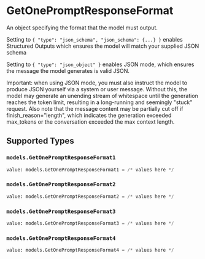 # GetOnePromptResponseFormat

An object specifying the format that the model must output. 

 Setting to `{ "type": "json_schema", "json_schema": {...} }` enables Structured Outputs which ensures the model will match your supplied JSON schema 

 Setting to `{ "type": "json_object" }` enables JSON mode, which ensures the message the model generates is valid JSON.

Important: when using JSON mode, you must also instruct the model to produce JSON yourself via a system or user message. Without this, the model may generate an unending stream of whitespace until the generation reaches the token limit, resulting in a long-running and seemingly "stuck" request. Also note that the message content may be partially cut off if finish_reason="length", which indicates the generation exceeded max_tokens or the conversation exceeded the max context length.


## Supported Types

### `models.GetOnePromptResponseFormat1`

```python
value: models.GetOnePromptResponseFormat1 = /* values here */
```

### `models.GetOnePromptResponseFormat2`

```python
value: models.GetOnePromptResponseFormat2 = /* values here */
```

### `models.GetOnePromptResponseFormat3`

```python
value: models.GetOnePromptResponseFormat3 = /* values here */
```

### `models.GetOnePromptResponseFormat4`

```python
value: models.GetOnePromptResponseFormat4 = /* values here */
```

